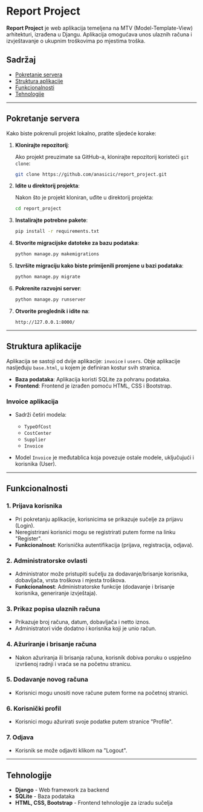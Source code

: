 # Report Project

**Report Project** je web aplikacija temeljena na MTV (Model-Template-View) arhitekturi, izrađena u Djangu. Aplikacija omogućava unos ulaznih računa i izvještavanje o ukupnim troškovima po mjestima troška.

## Sadržaj

- [Pokretanje servera](#pokretanje-servera)
- [Struktura aplikacije](#struktura-aplikacije)
- [Funkcionalnosti](#funkcionalnosti)
- [Tehnologije](#tehnologije)

---

## Pokretanje servera

Kako biste pokrenuli projekt lokalno, pratite sljedeće korake:

1. **Klonirajte repozitorij**:

    Ako projekt preuzimate sa GitHub-a, klonirajte repozitorij koristeći `git clone`:

    ```bash
    git clone https://github.com/anasicic/report_project.git
    ```


2. **Idite u direktorij projekta**:

    Nakon što je projekt kloniran, uđite u direktorij projekta:

    ```bash
    cd report_project
    ```

3. **Instalirajte potrebne pakete**:

    ```bash
    pip install -r requirements.txt
    ```

4. **Stvorite migracijske datoteke za bazu podataka**:

    ```bash
    python manage.py makemigrations
    ```

5. **Izvršite migraciju kako biste primijenili promjene u bazi podataka**:

    ```bash
    python manage.py migrate
    ```

6. **Pokrenite razvojni server**:

    ```bash
    python manage.py runserver
    ```

7. **Otvorite preglednik i idite na**:

    ```url
    http://127.0.0.1:8000/
    ```

---

## Struktura aplikacije

Aplikacija se sastoji od dvije aplikacije: `invoice` i `users`. Obje aplikacije nasljeđuju `base.html`, u kojem je definiran kostur svih stranica.

- **Baza podataka**: Aplikacija koristi SQLite za pohranu podataka.
- **Frontend**: Frontend je izrađen pomoću HTML, CSS i Bootstrap.

### Invoice aplikacija

- Sadrži četiri modela: 
  - `TypeOfCost`
  - `CostCenter`
  - `Supplier`
  - `Invoice`

- Model `Invoice` je međutablica koja povezuje ostale modele, uključujući i korisnika (User).

---

## Funkcionalnosti

### 1. Prijava korisnika

- Pri pokretanju aplikacije, korisnicima se prikazuje sučelje za prijavu (Login).
- Neregistrirani korisnici mogu se registrirati putem forme na linku "Register".
- **Funkcionalnost**: Korisnička autentifikacija (prijava, registracija, odjava).

### 2. Administratorske ovlasti

- Administrator može pristupiti sučelju za dodavanje/brisanje korisnika, dobavljača, vrsta troškova i mjesta troškova.
- **Funkcionalnost**: Administratorske funkcije (dodavanje i brisanje korisnika, generiranje izvještaja).

### 3. Prikaz popisa ulaznih računa

- Prikazuje broj računa, datum, dobavljača i netto iznos.
- Administratori vide dodatno i korisnika koji je unio račun.

### 4. Ažuriranje i brisanje računa

- Nakon ažuriranja ili brisanja računa, korisnik dobiva poruku o uspješno izvršenoj radnji i vraća se na početnu stranicu.

### 5. Dodavanje novog računa

- Korisnici mogu unositi nove račune putem forme na početnoj stranici.

### 6. Korisnički profil

- Korisnici mogu ažurirati svoje podatke putem stranice "Profile".

### 7. Odjava

- Korisnik se može odjaviti klikom na "Logout".

---

## Tehnologije

- **Django** - Web framework za backend
- **SQLite** - Baza podataka
- **HTML, CSS, Bootstrap** - Frontend tehnologije za izradu sučelja

